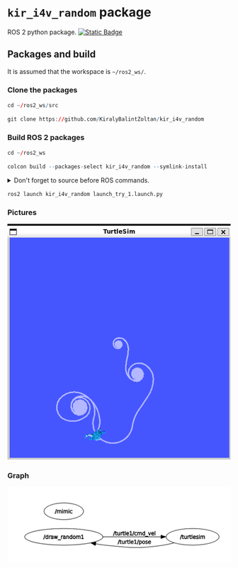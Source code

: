 # `kir_i4v_random` package
ROS 2 python package.  [![Static Badge](https://img.shields.io/badge/ROS_2-Humble-34aec5)](https://docs.ros.org/en/humble/)
## Packages and build

It is assumed that the workspace is `~/ros2_ws/`.

### Clone the packages
``` r
cd ~/ros2_ws/src
```
``` r
git clone https://github.com/KiralyBalintZoltan/kir_i4v_random
```

### Build ROS 2 packages
``` r
cd ~/ros2_ws
```
``` r
colcon build --packages-select kir_i4v_random --symlink-install
```

<details>
<summary> Don't forget to source before ROS commands.</summary>

``` bash
source ~/ros2_ws/install/setup.bash
```
</details>

``` r
ros2 launch kir_i4v_random launch_try_1.launch.py
```
### Pictures 
![alt text](image.png)

### Graph

![alt text](<img/Képernyőkép 2025-03-16 161008.png>)
